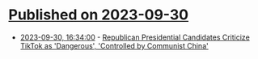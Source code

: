 # [Published on 2023-09-30](index.md)

* [2023-09-30, 16:34:00](https://politics.slashdot.org/story/23/09/30/0238202/republican-presidential-candidates-criticize-tiktok-as-dangerous-controlled-by-communist-china?utm_source=rss1.0mainlinkanon&utm_medium=feed) - [Republican Presidential Candidates Criticize TikTok as 'Dangerous', 'Controlled by Communist China'](https://politics.slashdot.org/story/23/09/30/0238202/republican-presidential-candidates-criticize-tiktok-as-dangerous-controlled-by-communist-china?utm_source=rss1.0mainlinkanon&utm_medium=feed)
